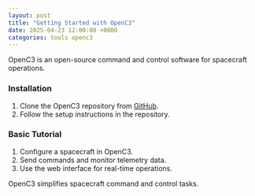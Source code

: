 ```yaml
---
layout: post
title: "Getting Started with OpenC3"
date: 2025-04-23 12:00:00 +0000
categories: tools openc3
---
```


OpenC3 is an open-source command and control software for spacecraft operations.

### Installation

1. Clone the OpenC3 repository from [GitHub](https://github.com/OpenC3/OpenC3).
2. Follow the setup instructions in the repository.

### Basic Tutorial

1. Configure a spacecraft in OpenC3.
2. Send commands and monitor telemetry data.
3. Use the web interface for real-time operations.

OpenC3 simplifies spacecraft command and control tasks.

